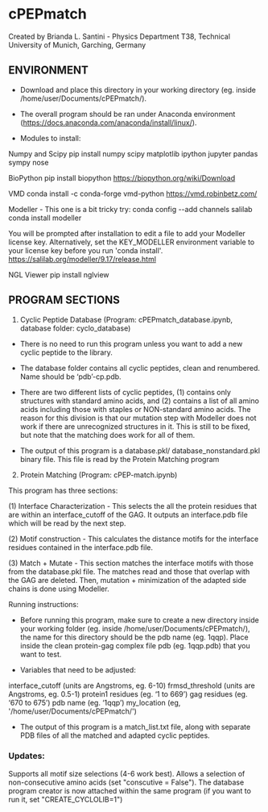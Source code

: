 # cPEPmatch

Created by Brianda L. Santini - Physics Department T38, Technical University of Munich, Garching, Germany

## ENVIRONMENT

- Download and place this directory in your working directory (eg. inside /home/user/Documents/cPEPmatch/).
      
- The overall program should be ran under Anaconda environment (https://docs.anaconda.com/anaconda/install/linux/). 
      
      
- Modules to install: 

Numpy and Scipy 
pip install numpy scipy matplotlib ipython jupyter pandas sympy nose

BioPython 
pip install biopython
https://biopython.org/wiki/Download

VMD 
conda install -c conda-forge vmd-python 
https://vmd.robinbetz.com/

Modeller - This one is a bit tricky try:
conda config --add channels salilab
conda install modeller

You will be prompted after installation to edit a file to add your Modeller license key. Alternatively, set the KEY_MODELLER environment variable to your license key before you run 'conda install'. 
https://salilab.org/modeller/9.17/release.html

NGL Viewer
pip install nglview



## PROGRAM SECTIONS


1. Cyclic Peptide Database (Program: cPEPmatch_database.ipynb, database folder: cyclo_database)

- There is no need to run this program unless you want to add a new cyclic peptide to the library. 
      
- The database folder contains all cyclic peptides, clean and renumbered. Name should be ‘pdb’-cp.pdb.
      
- There are two different lists of cyclic peptides, (1) contains only structures with standard amino acids, and (2) contains a list of all amino acids including those with staples or NON-standard amino acids. The reason for this division is that our mutation step with Modeller does not work if there are unrecognized structures in it. This is still to be fixed, but note that the matching does work for all of them.
      
- The output of this program is a database.pkl/ database_nonstandard.pkl binary file. This file is read by the Protein Matching program




2. Protein Matching (Program: cPEP-match.ipynb)

This program has three sections: 

(1) Interface Characterization - This selects the all the protein residues that are within an interface_cutoff of the GAG. It outputs an interface.pdb file which will be read by the next step.

(2) Motif construction -  This calculates the distance motifs for the interface residues contained in the interface.pdb file.

(3) Match + Mutate -  This section matches the interface motifs with those from the database.pkl file. The matches read and those that overlap with the GAG are deleted. Then, mutation + minimization of the adapted side chains is done using Modeller. 


Running instructions:

- Before running this program, make sure to create a new directory inside your working folder (eg. inside /home/user/Documents/cPEPmatch/), the name for this directory should be the pdb name (eg. 1qqp). Place inside the clean protein-gag complex file pdb (eg. 1qqp.pdb) that you want to test. 
      
- Variables that need to be adjusted: 

interface_cutoff (units are Angstroms, eg. 6-10)
frmsd_threshold (units are Angstroms, eg. 0.5-1)
protein1 residues (eg. ‘1 to 669’)
gag residues (eg. ‘670 to 675’) 
pdb name (eg. ‘1qqp’)
my_location (eg, '/home/user/Documents/cPEPmatch/')

      
- The output of this program is a match_list.txt file, along with separate PDB files of all the matched and adapted cyclic peptides.


### Updates:

Supports all motif size selections (4-6 work best).
Allows a selection of non-consecutive amino acids (set "conscutive = False").
The database program creator is now attached within the same program (if you want to run it, set "CREATE_CYCLOLIB=1")
